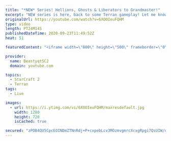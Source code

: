 ```yaml
---
title: "*NEW* Series! Hellions, Ghosts & Liberators to Grandmaster!"
excerpt: "NEW series is here, back to some Terran gameplay! Let me know how you guys are liking this one!  Feel free to let me know if you have any suggestions for future videos. Enjoy this one and have a great day :)  If you are enjoying my YouTube content, check out my live stream on Twitch! Streaming pretty"
originalUrl: https://youtube.com/watch?v=6XOOIeuFQHM
type: video
length: PT24M14S
publishedDateTime: 2020-09-23T11:49:52Z
heat: 51

featuredContent: "<iframe width=\"800\" height=\"500\" frameborder=\"0\" src=\"https://www.youtube.com/embed/6XOOIeuFQHM\" allow=\"accelerometer; autoplay; encrypted-media; gyroscope; picture-in-picture\" allowfullscreen></iframe>"

provider:
  name: BeastyqtSC2
  domain: youtube.com

topics:
  - StarCraft 2
  - Terran
tags:
  - Live

images:
  - url: https://i.ytimg.com/vi/6XOOIeuFQHM/maxresdefault.jpg
    width: 1280
    height: 720
    isCached: true

secured: "zPOB4QU5CpcEOINDmZTNnRdj+P+cxpebLcv3MOzmvgmrcXcxgRpgi7QsUIW/q38DZIcYe2PkoawdChJGN6pMVOIIpVX2sEY6tl0mOdCkTvKEzKaSryv/yKGvZgcCFyikNfnu4M7vqnuhHcPr+hhEvDwkzRiXkjOzOUDXJEKQWkCauQtZ0PfAWl5rv5kGOBnRaOE2Xj+LShyrZzSScf7xlVMm9S+wrzh2Ifgxj+Y8r/2agQF21s0GUkdT5LJvkpU7VjwwcqUZ04yPvIFacPnCHWe+2jtHM0Jl9Q/jPt+nUgGzVMnXDUG84uBi66cSs+G0cGqzXwm/1YR9COxSKJzrIJKUZ66pMZDIQQlPaHFqbpUle+BYuwlsX5oRwd+ns0wjmNhlqA56lejHUlVG1hs9upWA2h7aG4xtEuVRNGau3V0=;/m29nR7BL+IFQ32kQR6MtQ=="
---
```


